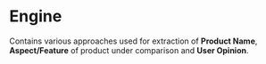 # Engine

Contains various approaches used for extraction of **Product Name**, **Aspect/Feature** of product under comparison and **User Opinion**.